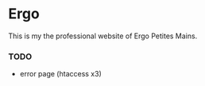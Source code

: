 # Ergo

This is my the professional website of Ergo Petites Mains.



### TODO

* error page (htaccess x3)

